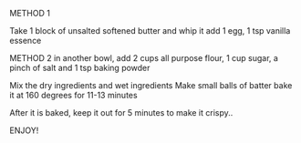 METHOD 1

Take 1 block of unsalted softened butter and whip it
add 1 egg, 1 tsp vanilla essence

METHOD 2
in another bowl, 
add 2 cups all purpose flour, 
1 cup sugar, a pinch of salt and
 1 tsp baking powder

 Mix the dry ingredients and wet ingredients
Make small balls of batter
bake it at 160 degrees for 11-13 minutes

After it is baked, keep it out for 5 minutes to make it crispy..

ENJOY!

